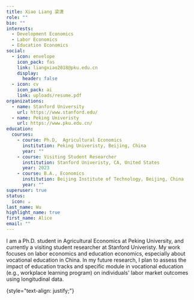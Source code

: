 ```yaml
---
title: Xiao Liang 梁潇
role: ""
bio: ""
interests:
  - Development Economics
  - Labor Economics
  - Education Economics
social:
  - icon: envelope
    icon_pack: fas
    link: liangxiao2018@pku.edu.cn
    display:
      header: false
  - icon: cv
    icon_pack: ai
    link: uploads/resume.pdf
organizations:
  - name: Stanford University
    url: https://www.stanford.edu/
  - name: Peking Univeristy
    url: https://www.pku.edu.cn/
education:
  courses:
    - course: Ph.D,  Agricultural Economics
      institution: Peking Univeristy, Beijing, China
      year: ""
    - course: Visiting Student Researcher
      institution: Stanford Univeristy, CA, United States
      year: 2023
    - course: B.A., Economics
      institution: Beijing Institute of Technology, Beijing, China
      year: ""
superuser: true
status:
  icon: ☕️
last_name: Wu
highlight_name: true
first_name: Alice
email: ""
---
```

I am a Ph.D. student in Agricultural Economics at Peking University, and currently a visiting student researcher at Stanford Univeristy. My work focuses on labor economics and education economics, especially about vocational education in China. In my future research, I plan to assess the impact of education tracks and specific module in vocational education (e.g., workplace learning program) on individuals' labor market outcomes using longitudinal data.

{style="text-align: justify;"}